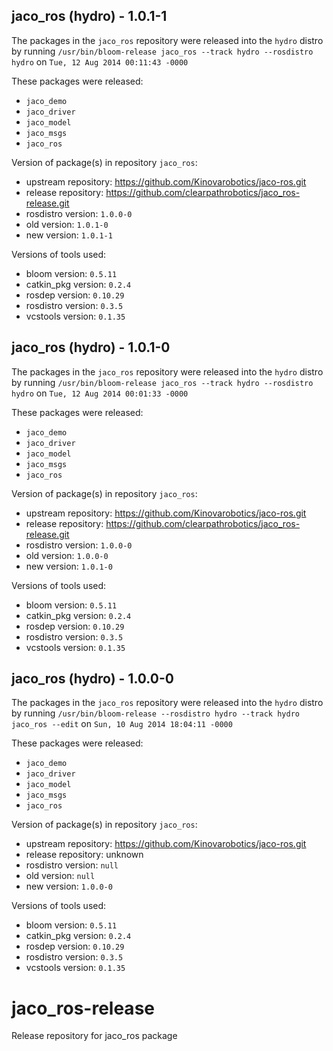 ## jaco_ros (hydro) - 1.0.1-1

The packages in the `jaco_ros` repository were released into the `hydro` distro by running `/usr/bin/bloom-release jaco_ros --track hydro --rosdistro hydro` on `Tue, 12 Aug 2014 00:11:43 -0000`

These packages were released:
- `jaco_demo`
- `jaco_driver`
- `jaco_model`
- `jaco_msgs`
- `jaco_ros`

Version of package(s) in repository `jaco_ros`:
- upstream repository: https://github.com/Kinovarobotics/jaco-ros.git
- release repository: https://github.com/clearpathrobotics/jaco_ros-release.git
- rosdistro version: `1.0.0-0`
- old version: `1.0.1-0`
- new version: `1.0.1-1`

Versions of tools used:
- bloom version: `0.5.11`
- catkin_pkg version: `0.2.4`
- rosdep version: `0.10.29`
- rosdistro version: `0.3.5`
- vcstools version: `0.1.35`


## jaco_ros (hydro) - 1.0.1-0

The packages in the `jaco_ros` repository were released into the `hydro` distro by running `/usr/bin/bloom-release jaco_ros --track hydro --rosdistro hydro` on `Tue, 12 Aug 2014 00:01:33 -0000`

These packages were released:
- `jaco_demo`
- `jaco_driver`
- `jaco_model`
- `jaco_msgs`
- `jaco_ros`

Version of package(s) in repository `jaco_ros`:
- upstream repository: https://github.com/Kinovarobotics/jaco-ros.git
- release repository: https://github.com/clearpathrobotics/jaco_ros-release.git
- rosdistro version: `1.0.0-0`
- old version: `1.0.0-0`
- new version: `1.0.1-0`

Versions of tools used:
- bloom version: `0.5.11`
- catkin_pkg version: `0.2.4`
- rosdep version: `0.10.29`
- rosdistro version: `0.3.5`
- vcstools version: `0.1.35`


## jaco_ros (hydro) - 1.0.0-0

The packages in the `jaco_ros` repository were released into the `hydro` distro by running `/usr/bin/bloom-release --rosdistro hydro --track hydro jaco_ros --edit` on `Sun, 10 Aug 2014 18:04:11 -0000`

These packages were released:
- `jaco_demo`
- `jaco_driver`
- `jaco_model`
- `jaco_msgs`
- `jaco_ros`

Version of package(s) in repository `jaco_ros`:
- upstream repository: https://github.com/Kinovarobotics/jaco-ros.git
- release repository: unknown
- rosdistro version: `null`
- old version: `null`
- new version: `1.0.0-0`

Versions of tools used:
- bloom version: `0.5.11`
- catkin_pkg version: `0.2.4`
- rosdep version: `0.10.29`
- rosdistro version: `0.3.5`
- vcstools version: `0.1.35`


jaco_ros-release
================

Release repository for jaco_ros package
